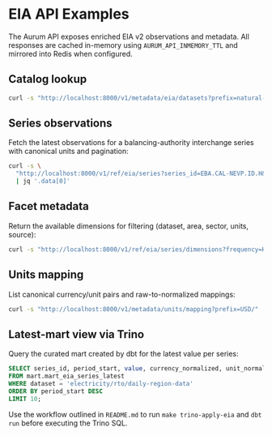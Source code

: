 # EIA API Examples

The Aurum API exposes enriched EIA v2 observations and metadata. All responses are cached in-memory using `AURUM_API_INMEMORY_TTL` and mirrored into Redis when configured.

## Catalog lookup

```bash
curl -s "http://localhost:8000/v1/metadata/eia/datasets?prefix=natural-gas/" | jq '.data[:3]'
```

## Series observations

Fetch the latest observations for a balancing-authority interchange series with canonical units and pagination:

```bash
curl -s \
  "http://localhost:8000/v1/ref/eia/series?series_id=EBA.CAL-NEVP.ID.H&limit=100" \
  | jq '.data[0]'
```

## Facet metadata

Return the available dimensions for filtering (dataset, area, sector, units, source):

```bash
curl -s "http://localhost:8000/v1/ref/eia/series/dimensions?frequency=HOURLY" | jq '.data'
```

## Units mapping

List canonical currency/unit pairs and raw-to-normalized mappings:

```bash
curl -s "http://localhost:8000/v1/metadata/units/mapping?prefix=USD/" | jq '.data[:5]'
```

## Latest-mart view via Trino

Query the curated mart created by dbt for the latest value per series:

```sql
SELECT series_id, period_start, value, currency_normalized, unit_normalized
FROM mart.mart_eia_series_latest
WHERE dataset = 'electricity/rto/daily-region-data'
ORDER BY period_start DESC
LIMIT 10;
```

Use the workflow outlined in `README.md` to run `make trino-apply-eia` and `dbt run` before executing the Trino SQL.
